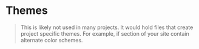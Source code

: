 # Themes

> This is likely not used in many projects. It would hold files that create project specific themes. For example, if section of your site contain alternate color schemes.